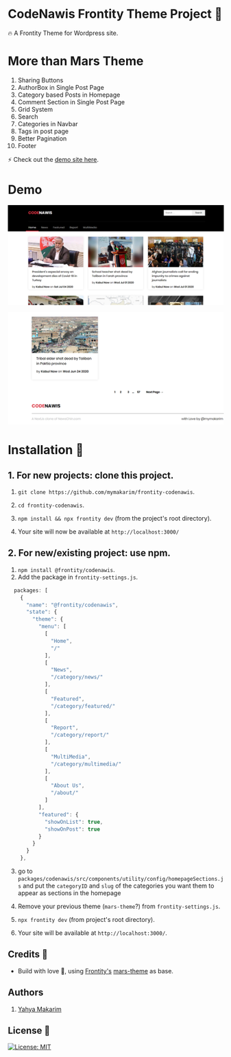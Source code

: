 # CodeNawis Frontity Theme Project :art:

:fire: A Frontity Theme for Wordpress site.

# More than Mars Theme
1. Sharing Buttons
2. AuthorBox in Single Post Page
3. Category based Posts in Homepage
4. Comment Section in Single Post Page
5. Grid System
6. Search
7. Categories in Navbar
8. Tags in post page
9. Better Pagination
10. Footer

:zap: Check out the [demo site here](http://newschin.mymakarim.vercel.app//).

# Demo 

<p align="center">
  <img alt="Frontity-codenawis" src="assets/demo.png">
</p>
<p align="left">
  <img alt="Frontity-codenawis" src="assets/demo-2.png">
</p>

# Installation :wrench:

## 1. For new projects: clone this project.

1. `git clone https://github.com/mymakarim/frontity-codenawis`.
2. `cd frontity-codenawis`.
3. `npm install && npx frontity dev` (from the project's root directory).

4. Your site will now be available at `http://localhost:3000/`

## 2. For new/existing project: use npm.

1. `npm install @frontity/codenawis`.
2. Add the package in `frontity-settings.js`.

```javascript
  packages: [
    {
      "name": "@frontity/codenawis",
      "state": {
        "theme": {
          "menu": [
            [
              "Home",
              "/"
            ],
            [
              "News",
              "/category/news/"
            ],
            [
              "Featured",
              "/category/featured/"
            ],
            [
              "Report",
              "/category/report/"
            ],
            [
              "MultiMedia",
              "/category/multimedia/"
            ],
            [
              "About Us",
              "/about/"
            ]
          ],
          "featured": {
            "showOnList": true,
            "showOnPost": true
          }
        }
      }
    },
```

3. go to `packages/codenawis/src/components/utility/config/homepageSections.js` and put the `categoryID` and `slug` of the categories you want them to appear as sections in the homepage

4. Remove your previous theme (`mars-theme`?) from `frontity-settings.js`.
5. `npx frontity dev` (from project's root directory).
6. Your site will be available at `http://localhost:3000/`.

## Credits :white_flower:

- Build with love :blue_heart:, using [Frontity's](https://frontity.org) [mars-theme](https://www.npmjs.com/package/@frontity/mars-theme) as base.

## Authors

1. [Yahya Makarim](https://instagram.com/codenawis)

## License :scroll:

[![License: MIT](https://img.shields.io/badge/License-MIT-yellow.svg)](https://opensource.org/licenses/MIT)  